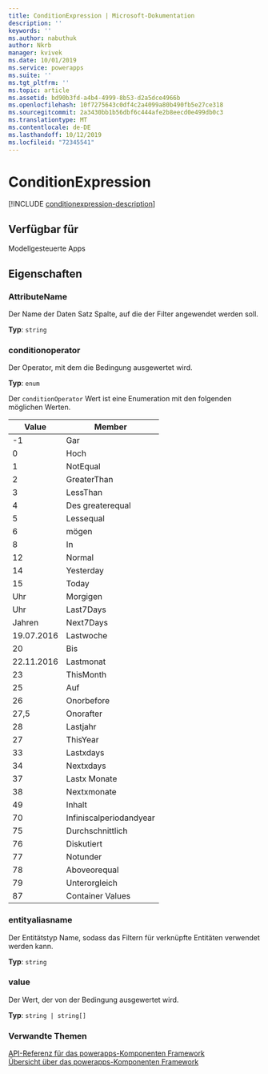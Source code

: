 ```yaml
---
title: ConditionExpression | Microsoft-Dokumentation
description: ''
keywords: ''
ms.author: nabuthuk
author: Nkrb
manager: kvivek
ms.date: 10/01/2019
ms.service: powerapps
ms.suite: ''
ms.tgt_pltfrm: ''
ms.topic: article
ms.assetid: bd90b3fd-a4b4-4999-8b53-d2a5dce4966b
ms.openlocfilehash: 10f7275643c0df4c2a4099a80b490fb5e27ce318
ms.sourcegitcommit: 2a3430bb1b56dbf6c444afe2b8eecd0e499db0c3
ms.translationtype: MT
ms.contentlocale: de-DE
ms.lasthandoff: 10/12/2019
ms.locfileid: "72345541"
---
```

# <a name="conditionexpression"></a>ConditionExpression

[!INCLUDE [conditionexpression-description](includes/conditionexpression-description.md)]

## <a name="available-for"></a>Verfügbar für 

Modellgesteuerte Apps

## <a name="properties"></a>Eigenschaften

### <a name="attributename"></a>AttributeName

Der Name der Daten Satz Spalte, auf die der Filter angewendet werden soll.

**Typ**: `string`

### <a name="conditionoperator"></a>conditionoperator

Der Operator, mit dem die Bedingung ausgewertet wird.

**Typ**: `enum`

Der `conditionOperator` Wert ist eine Enumeration mit den folgenden möglichen Werten.

|Value|Member|
|--|--|
|-1|Gar|
|0|Hoch|
|1|NotEqual|
|2|GreaterThan|
|3|LessThan|
|4|Des greaterequal|
|5|Lessequal|
|6|mögen|
|8|In|
|12|Normal|
|14|Yesterday|
|15|Today|
|Uhr|Morgigen|
|Uhr|Last7Days|
|Jahren|Next7Days|
|19.07.2016|Lastwoche|
|20|Bis|
|22.11.2016|Lastmonat|
|23|ThisMonth|
|25|Auf|
|26|Onorbefore|
|27,5|Onorafter|
|28|Lastjahr|
|27|ThisYear|
|33|Lastxdays|
|34|Nextxdays|
|37|Lastx Monate|
|38|Nextxmonate|
|49|Inhalt|
|70|Infiniscalperiodandyear|
|75|Durchschnittlich|
|76|Diskutiert|
|77|Notunder|
|78|Aboveorequal|
|79|Unterorgleich|
|87|Container Values|

### <a name="entityaliasname"></a>entityaliasname

Der Entitätstyp Name, sodass das Filtern für verknüpfte Entitäten verwendet werden kann.

**Typ**: `string`

### <a name="value"></a>value

Der Wert, der von der Bedingung ausgewertet wird.

**Typ**: `string | string[]`

### <a name="related-topics"></a>Verwandte Themen

[API-Referenz für das powerapps-Komponenten Framework](../reference/index.md)<br/>
[Übersicht über das powerapps-Komponenten Framework](../overview.md)